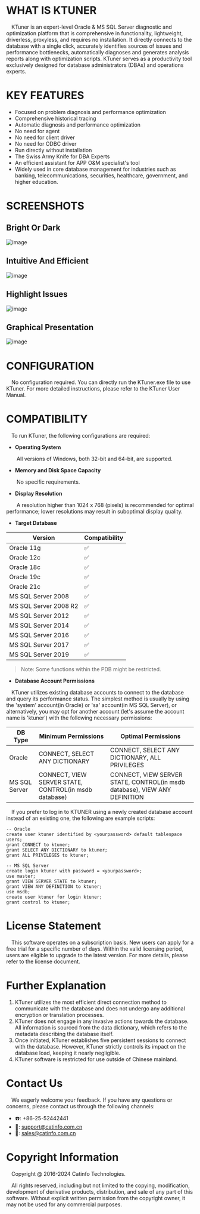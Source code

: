 # WHAT IS KTUNER

&ensp;&ensp;KTuner is an expert-level Oracle & MS SQL Server diagnostic and optimization platform that is comprehensive in functionality, lightweight, driverless, proxyless, and requires no installation. It directly connects to the database with a single click, accurately identifies sources of issues and performance bottlenecks, automatically diagnoses and generates analysis reports along with optimization scripts. KTuner serves as a productivity tool exclusively designed for database administrators (DBAs) and operations experts.

# KEY FEATURES

- Focused on problem diagnosis and performance optimization
- Comprehensive historical tracing
- Automatic diagnosis and performance optimization
- No need for agent
- No need for client driver
- No need for ODBC driver
- Run directly without installation
- The Swiss Army Knife for DBA Experts
- An efficient assistant for APP O&M specialist's tool
- Widely used in core database management for industries such as banking, telecommunications, securities, healthcare, government, and higher education.

# SCREENSHOTS  
## Bright Or Dark    
![image](https://github.com/CatInfo/KTuner/blob/main/images/Style.jpg)
## Intuitive And Efficient
![image](https://github.com/CatInfo/KTuner/blob/main/images/UI.jpg)  
## Highlight Issues  
![image](https://github.com/CatInfo/KTuner/blob/main/images/OraSql.jpg)  
## Graphical Presentation  
![image](https://github.com/CatInfo/KTuner/blob/main/images/MsSql.jpg)

# CONFIGURATION

&ensp;&ensp;No configuration required. You can directly run the KTuner.exe file to use KTuner. For more detailed instructions, please refer to the KTuner User Manual.

# COMPATIBILITY

&ensp;&ensp;To run KTuner, the following configurations are required:

- **Operating System**

&ensp;&ensp;&ensp;&ensp;All versions of Windows, both 32-bit and 64-bit, are supported.

- **Memory and Disk Space Capacity**

&ensp;&ensp;&ensp;&ensp;No specific requirements.

- **Display Resolution**

&ensp;&ensp;&ensp;&ensp;A resolution higher than 1024 x 768 (pixels) is recommended for optimal performance; lower resolutions may result in suboptimal display quality.

- **Target Database**

| Version               | Compatibility     |
| ----------------------| ----------------- |
| Oracle 11g            | ✅                |
| Oracle 12c            | ✅                |
| Oracle 18c            | ✅                |
| Oracle 19c            | ✅                |
| Oracle 21c            | ✅                |
| MS SQL Server 2008    | ✅                |
| MS SQL Server 2008 R2 | ✅                |
| MS SQL Server 2012    | ✅                |
| MS SQL Server 2014    | ✅                |
| MS SQL Server 2016    | ✅                |
| MS SQL Server 2017    | ✅                |
| MS SQL Server 2019    | ✅                |

> Note: Some functions within the PDB might be restricted.
- **Database Account Permissions**

&ensp;&ensp;KTuner utilizes existing database accounts to connect to the database and query its performance status. The simplest method is usually by using the 'system' account(in Oracle) or 'sa' account(in MS SQL Server), or alternatively, you may opt for another account (let's assume the account name is 'ktuner') with the following necessary permissions:

| DB Type       | Minimum Permissions                                   | Optimal Permissions                                                        |
| ------------- | ----------------------------------------------------- | -------------------------------------------------------------------------- |
| Oracle        | CONNECT, SELECT ANY DICTIONARY                        | CONNECT, SELECT ANY DICTIONARY, ALL PRIVILEGES                             |
| MS SQL Server | CONNECT, VIEW SERVER STATE, CONTROL(in msdb database) | CONNECT, VIEW SERVER STATE, CONTROL(in msdb database), VIEW ANY DEFINITION | 

&ensp;&ensp;If you prefer to log in to KTUNER using a newly created database account instead of an existing one, the following are example scripts:
 
    -- Oracle
    create user ktuner identified by <yourpassword> default tablespace users;
    grant CONNECT to ktuner;
    grant SELECT ANY DICTIONARY to ktuner;
    grant ALL PRIVILEGES to ktuner;

    -- MS SQL Server
    create login ktuner with password = <yourpassword>;
    use master;
    grant VIEW SERVER STATE to ktuner;
    grant VIEW ANY DEFINITION to ktuner;
    use msdb;
    create user ktuner for login ktuner;
    grant control to ktuner;
    
# License Statement

&ensp;&ensp;This software operates on a subscription basis. New users can apply for a free trial for a specific number of days. Within the valid licensing period, users are eligible to upgrade to the latest version. For more details, please refer to the license document.

# Further Explanation

1. KTuner utilizes the most efficient direct connection method to communicate with the database and does not undergo any additional encryption or translation processes.
2. KTuner does not engage in any invasive actions towards the database. All information is sourced from the data dictionary, which refers to the metadata describing the database itself.
3. Once initiated, KTuner establishes five persistent sessions to connect with the database. However, KTuner strictly controls its impact on the database load, keeping it nearly negligible.
4. KTuner software is restricted for use outside of  Chinese mainland.

# Contact Us

&ensp;&ensp;We eagerly welcome your feedback. If you have any questions or concerns, please contact us through the following channels:

- ☎️: +86-25-52442441
- 📮: support@catinfo.com.cn
- 📮: sales@catinfo.com.cn

# Copyright Information

&ensp;&ensp;Copyright @ 2016-2024 Catinfo Technologies. 

&ensp;&ensp;All rights reserved, including but not limited to the copying, modification, development of derivative products, distribution, and sale of any part of this software. Without explicit written permission from the copyright owner, it may not be used for any commercial purposes.
